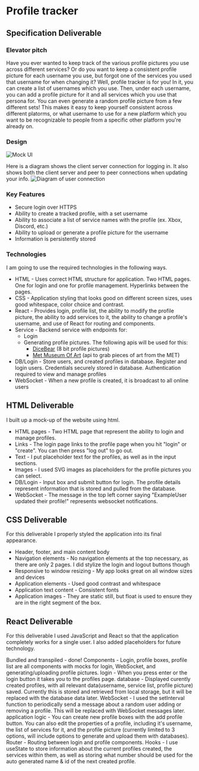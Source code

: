 # Profile tracker

## Specification Deliverable

### Elevator pitch
Have you ever wanted to keep track of the various profile pictures you use across different services? Or do you want to keep a consistent profile picture for each username you use, but forgot one of the services you used that username for when changing it? Well, profile tracker is for you! In it, you can create a list of usernames which you use. Then, under each username, you can add a profile picture for it and all services which you use that persona for. You can even generate a random profile picture from a few different sets! This makes it easy to keep yourself consistent across different platorms, or what username to use for a new platform which you want to be recognizable to people from a specific other platform you're already on.

### Design
![Mock UI](https://github.com/user-attachments/assets/5b19dd27-6edd-4432-8c3e-3eea4b7e250b)

Here is a diagram shows the client server connection for logging in. It also shows both the client server and peer to peer connections when updating your info.
![Diagram of user connection](https://github.com/user-attachments/assets/1632b258-c02c-4815-9bd7-0d685c7cf2ae)



### Key Features
* Secure login over HTTPS
* Ability to create a tracked profile, with a set username
* Ability to associate a list of service names with the profile (ex. Xbox, Discord, etc.)
* Ability to upload or generate a profile picture for the username
* Information is persistently stored

### Technologies
I am going to use the required technologies in the following ways.

* HTML - Uses correct HTML structure for application. Two HTML pages. One for login and one for profile management. Hyperlinks between the pages.
* CSS - Application styling that looks good on different screen sizes, uses good whitespace, color choice and contrast.
* React - Provides login, profile list, the ability to modify the profile picture, the ability to add services to it, the ability to change a profile's username, and use of React for routing and components.
* Service - Backend service with endpoints for:
	* Login
	* Generating profile pictures. The following apis will be used for this:
		* [DiceBear](https://www.dicebear.com/how-to-use/http-api) (8 bit profile pictures)
		* [Met Museum Of Art](https://metmuseum.github.io/) (api to grab pieces of art from the MET)
* DB/Login - Store users, and created profiles in database. Register and login users. Credentials securely stored in database. Authentication required to view and manage profiles
* WebSocket - When a new profile is created, it is broadcast to all online users

## HTML Deliverable

I built up a mock-up of the website using html. 

* HTML pages - Two HTML page that represent the ability to login and manage profiles.
* Links - The login page links to the profile page when you hit "login" or "create". You can then press "log out" to go out.
* Text - I put placeholder text for the profiles, as well as in the input sections.
* Images - I used SVG images as placeholders for the profile pictures you can select.
* DB/Login - Input box and submit button for login. The profile details represent information that is stored and pulled from the database.
* WebSocket - The message in the top left corner saying "ExampleUser updated their profile!" represents websocket notifications.

## CSS Deliverable

For this deliverable I properly styled the application into its final appearance.

* Header, footer, and main content body
* Navigation elements - No navigation elements at the top necessary, as there are only 2 pages. I did stylize the login and logout buttons though
* Responsive to window resizing - My app looks great on all window sizes and devices
* Application elements - Used good contrast and whitespace
* Application text content - Consistent fonts
* Application images - They are static still, but float is used to ensure they are in the right segment of the box.

## React Deliverable

For this deliverable I used JavaScript and React so that the application completely works for a single user. I also added placeholders for future technology.

 Bundled and transpiled - done!
 Components - Login, profile boxes, profile list are all components with mocks for login, WebSocket, and generating/uploading profile pictures.
 login - When you press enter or the login button it takes you to the profiles page.
 database - Displayed curently created profiles, with all relevant data(username, service list, profile picture) saved. Currently this is stored and retrieved from local storage, but it will be replaced with the database data later.
 WebSocket - I used the setInterval function to periodically send a message about a random user adding or removing a profile. This will be replaced with WebSocket messages later.
 application logic - You can create new profile boxes with the add profile button. You can also edit the properties of a profile, including it's username, the list of services for it, and the profile picture (currently limited to 3 options, will include options to generate and upload them with databases).
 Router - Routing between login and profile components.
 Hooks - I use useState to store information about the current profiles created, the services within them, as well as storing what number should be used for the auto generated name & id of the next created profile.
